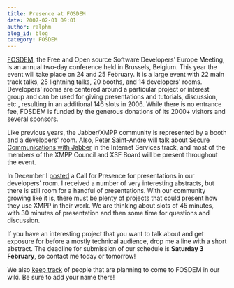 ```yaml
---
title: Presence at FOSDEM
date: 2007-02-01 09:01
author: ralphm
blog_id: blog
category: FOSDEM
---
```


[FOSDEM](http://www.fosdem.org/ "Free and Open source Software Developers' Europe Meeting"), the Free and Open source Software Developers' Europe Meeting, is an annual two-day conference held in Brussels, Belgium. This year the event will take place on 24 and 25 February. It is a large event with 22 main track talks, 25 lightning talks, 20 booths, and 14 developers' rooms. Developers' rooms are centered around a particular project or interest group and can be used for giving presentations and tutorials, discussion, etc., resulting in an additional 146 slots in 2006. While there is no entrance fee, FOSDEM is funded by the generous donations of its 2000+ visitors and several sponsors.

Like previous years, the Jabber/XMPP community is represented by a booth and a developers' room. Also, [Peter Saint-Andre](https://xmpp.org/xsf/people/stpeter.shtml) will talk about [Secure Communications with Jabber](http://fosdem.org/2007/schedule/events/jabber) in the Internet Services track, and most of the members of the XMPP Council and XSF Board will be present throughout the event.

In December I [posted](http://ralphm.net/blog/2006/11/17/fosdem_2007_call "FOSDEM call for presence") a Call for Presence for presentations in our developers' room. I received a number of very interesting abstracts, but there is still room for a handful of presentations. With our community growing like it is, there must be plenty of projects that could present how they use XMPP in their work. We are thinking about slots of 45 minutes, with 30 minutes of presentation and then some time for questions and discussion.

If you have an interesting project that you want to talk about and get exposure for before a mostly technical audience, drop me a line with a short abstract. The deadline for submission of our schedule is **Saturday 3 February**, so contact me today or tomorrow!

We also [keep track](http://wiki.jabber.org/index.php/FOSDEM_2007 "Jabber presence at FOSDEM 2007") of people that are planning to come to FOSDEM in our wiki. Be sure to add your name there!
